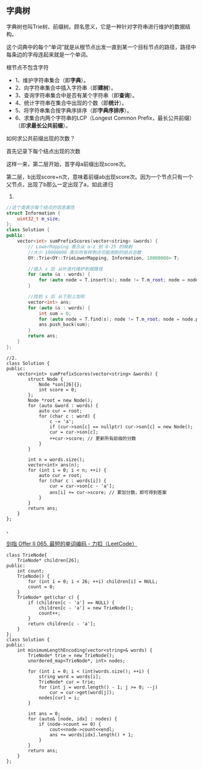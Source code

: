 ## 字典树

字典树也叫Trie树、前缀树。顾名思义，它是一种针对字符串进行维护的数据结构。

这个词典中的每个“单词”就是从根节点出发一直到某一个目标节点的路径，路径中每条边的字母连起来就是一个单词。

根节点不包含字符

- 1、维护字符串集合（即**字典**）。
- 2、向字符串集合中插入字符串（即**建树**）。
- 3、查询字符串集合中是否有某个字符串（即**查询**）。
- 4、统计字符串在集合中出现的个数（即**统计**）。
- 5、将字符串集合按字典序排序（即**字典序排序**）。
- 6、求集合内两个字符串的LCP（Longest Common Prefix，最长公共前缀）（即**求最长公共前缀**）。



如何求公共前缀出现的次数？

首先记录下每个结点出现的次数

这样一来，第二层开始，首字母a前缀出现score次。

第二层，b出现score+n次，意味着前缀ab出现score次。因为一个节点只有一个父节点，出现了b那么一定出现了a，如此递归



1.

```c++
//这个类表示每个结点的信息属性
struct Information {
    uint32_t m_size;
};
class Solution {
public:
    vector<int> sumPrefixScores(vector<string> &words) {
        // LowerMapping 表示从 a-z 到 0-25 的映射
        //大小 10000000 表示所有样例点可能用到的结点总数
        OY::Trie<OY::TrieLowerMapping, Information, 10000000> T;

        //插入 s 后 从叶迭代维护到根路径
        for (auto &s : words) {
            for (auto node = T.insert(s); node != T.m_root; node = node.parent()) node->m_size++;
        }

        //找到 s 后 从下到上加和
        vector<int> ans;
        for (auto &s : words) {
            int sum = 0;
            for (auto node = T.find(s); node != T.m_root; node = node.parent()) sum += node->m_size;
            ans.push_back(sum);
        }
        return ans;
    }
};
```

```
//2.
class Solution {
public:
    vector<int> sumPrefixScores(vector<string> &words) {
        struct Node {
            Node *son[26]{};
            int score = 0;
        };
        Node *root = new Node();
        for (auto &word : words) {
            auto cur = root;
            for (char c : word) {
                c -= 'a';
                if (cur->son[c] == nullptr) cur->son[c] = new Node();
                cur = cur->son[c];
                ++cur->score; // 更新所有前缀的分数
            }
        }

        int n = words.size();
        vector<int> ans(n);
        for (int i = 0; i < n; ++i) {
            auto cur = root;
            for (char c : words[i]) {
                cur = cur->son[c - 'a'];
                ans[i] += cur->score; // 累加分数，即可得到答案
            }
        }
        return ans;
    }
};
```



、

[剑指 Offer II 065. 最短的单词编码 - 力扣（LeetCode）](https://leetcode.cn/problems/iSwD2y/)

```
class TrieNode{
    TrieNode* children[26];
public:
    int count;
    TrieNode() {
        for (int i = 0; i < 26; ++i) children[i] = NULL;
        count = 0;
    }
    TrieNode* get(char c) {
        if (children[c - 'a'] == NULL) {
            children[c - 'a'] = new TrieNode();
            count++;
        } 
        return children[c - 'a'];
    }
};
class Solution {
public:
    int minimumLengthEncoding(vector<string>& words) {
        TrieNode* trie = new TrieNode();
        unordered_map<TrieNode*, int> nodes;

        for (int i = 0; i < (int)words.size(); ++i) {
            string word = words[i];
            TrieNode* cur = trie;
            for (int j = word.length() - 1; j >= 0; --j)
                cur = cur->get(word[j]);
            nodes[cur] = i;
        }

        int ans = 0;
        for (auto& [node, idx] : nodes) {
            if (node->count == 0) {
                cout<<node->count<<endl;
                ans += words[idx].length() + 1;
            }
        }
        return ans;
    }
};

```

